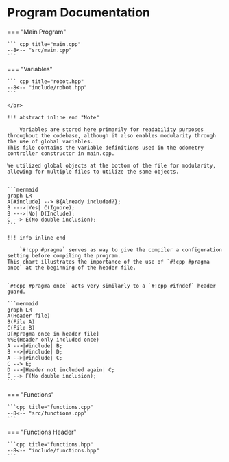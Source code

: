 <!-- @format -->

# Program Documentation

=== "Main Program"

    ``` cpp title="main.cpp" 
    --8<-- "src/main.cpp"
    ```

=== "Variables"

    ``` cpp title="robot.hpp"
    --8<-- "include/robot.hpp"
    ```

    </br>
    
    !!! abstract inline end "Note"
        
        Variables are stored here primarily for readability purposes throughout the codebase, although it also enables modularity through the use of global variables.
    This file contains the variable definitions used in the odometry controller constructor in main.cpp.
    
    We utilized global objects at the bottom of the file for modularity, allowing for multiple files to utilize the same objects.


    ```mermaid
    graph LR
    A[#include] --> B{Already included?};
    B --->|Yes| C(Ignore);
    B --->|No| D(Include);
    C --> E(No double inclusion);
    ``` 

    !!! info inline end
        
        `#!cpp #pragma` serves as way to give the compiler a configuration setting before compiling the program.
    This chart illustrates the importance of the use of `#!cpp #pragma once` at the beginning of the header file.


    `#!cpp #pragma once` acts very similarly to a `#!cpp #ifndef` header guard.

    ```mermaid
    graph LR
    A(Header file)
    B(File A)
    C(File B)
    D[#pragma once in header file]
    %%E(Header only included once)
    A -->|#include| B;
    B -->|#include| D;
    A -->|#include| C;
    C --> E;
    D -->|Header not included again| C;
    E --> F(No double inclusion);
    ```

=== "Functions"

    ```cpp title="functions.cpp"
    --8<-- "src/functions.cpp"
    ```

=== "Functions Header"

    ```cpp title="functions.hpp"
    --8<-- "include/functions.hpp"
    ```

